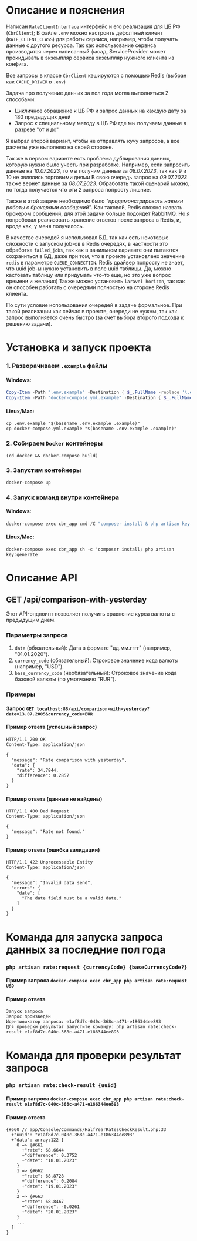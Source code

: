 # Описание и пояснения

Написан `RateClientInterface` интерфейс и его реализация для ЦБ РФ (`CbrClient`);
В файле `.env` можно настроить дефолтный клиент (`RATE_CLIENT_CLASS`) для работы сервиса, например, чтобы получать данные с другого ресурса.
Так как использование сервиса производится через написанный фасад, ServiceProvider может прокидывать в экземпляр сервиса экземпляр нужного клиента из конфига.

Все запросы в классе `CbrClient` кэшируются с помощью Redis (выбран как `CACHE_DRIVER` в `.env`)

Задача про получение данных за пол года могла выполняться 2 способами:
* Цикличное обращение к ЦБ РФ и запрос данных на каждую дату за 180 предыдущих дней
* Запрос к специальному методу в ЦБ РФ где мы получаем данные в разрезе "от и до"

Я выбрал второй вариант, чтобы не отправлять кучу запросов, а все расчеты уже выполняю на своей стороне.

Так же в первом варианте есть проблема дублирования данных, которую нужно было учесть при разработке.
Например, если запросить данные на _10.07.2023_, то мы получим данные за _08.07.2023_, так как 9 и 10 не являлись торговыми днями
В свою очередь запрос на _09.07.2023_ также вернет данные за _08.07.2023_.
Обработать такой сценарий можно, но тогда получается что эти 2 запроса попросту лишние.

Также в этой задаче необходимо было _"продемонстрировать навыки работы с брокерами сообщений"_.
Как таковой, Redis сложно назвать брокером сообщений, для этой задачи больше подойдет RabbitMQ.
Но я попробовал реализовать хранение ответов после запроса в Redis, и, вроде как, у меня получилось.

В качестве очередей я использовал БД, так как есть некоторые сложности с запуском job-ов в Redis очередях, 
в частности это обработка `failed_jobs`, так как в ванильном варианте они пытаются сохраниться в БД, даже при том,
что в проекте установлено значение `redis` в параметре `QUEUE_CONNECTION`. Redis драйвер попросту не знает,
что uuid job-ы нужно установить в поле uuid таблицы. Да, можно кастовать таблицу или придумать что-то еще, но это уже вопрос времени и желания)
Также можно установить `laravel horizon`, так как он способен работать с очередями полностью на стороне Redis клиента.

По сути условие использования очередей в задаче формальное.
При такой реализации как сейчас в проекте, очереди не нужны,
так как запрос выполняется очень быстро (за счет выбора второго подхода к решению задачи).

# Установка и запуск проекта

### 1. Разворачиваем `.example` файлы
#### Windows:
```powershell
Copy-Item -Path ".env.example" -Destination { $_.FullName -replace '\.example$', '' }
Copy-Item -Path "docker-compose.yml.example" -Destination { $_.FullName -replace '\.example$', '' }
```
#### Linux/Mac:
```
cp .env.example "$(basename .env.example .example)"
cp docker-compose.yml.example "$(basename .env.example .example)"
```

### 2. Собираем `Docker` контейнеры
```
(cd docker && docker-compose build)
```

### 3. Запустим контейнеры
```
docker-compose up
```

### 4. Запуск команд внутри контейнера
#### Windows:
```powershell
docker-compose exec cbr_app cmd /C "composer install & php artisan key:generate"
```
#### Linux/Mac:
```
docker-compose exec cbr_app sh -c 'composer install; php artisan key:generate'
```

# Описание API
## GET /api/comparison-with-yesterday
Этот API-эндпоинт позволяет получить сравнение курса валюты с предыдущим днем.
### Параметры запроса
1. `date` (обязательный): Дата в формате "дд.мм.гггг" (например, "01.01.2020").
2. `currency_code` (обязательный): Строковое значение кода валюты (например, "USD").
3. `base_currency_code` (необязательный): Строковое значение кода базовой валюты (по умолчанию "RUR").

### Примеры
#### Запрос `GET localhost:88/api/comparison-with-yesterday?date=13.07.2005&currency_code=EUR`
#### Пример ответа (успешный запрос)
```
HTTP/1.1 200 OK
Content-Type: application/json

{
  "message": "Rate comparison with yesterday",
  "data": {
    "rate": 34.7844,
    "difference": 0.2857
  }
}
```
#### Пример ответа (данные не найдены)
```
HTTP/1.1 400 Bad Request
Content-Type: application/json

{
  "message": "Rate not found."
}
```
#### Пример ответа (ошибка валидации)
```
HTTP/1.1 422 Unprocessable Entity
Content-Type: application/json

{
  "message": "Invalid data send",
  "errors": {
    "date": [
      "The date field must be a valid date."
    ]
  }
}
```

# Команда для запуска запроса данных за последние пол года
### `php artisan rate:request {currencyCode} {baseCurrencyCode?}`
#### Пример запроса ```docker-compose exec cbr_app php artisan rate:request USD```
#### Пример ответа
```
Запуск запроса
Запрос произведён
Идентификатор запроса: e1af8d7c-040c-368c-a471-e186344ee893
Для проверки результат запустите команду: php artisan rate:check-result e1af8d7c-040c-368c-a471-e186344ee893
```

# Команда для проверки результат запроса
### `php artisan rate:check-result {uuid}`
#### Пример запроса ```docker-compose exec cbr_app php artisan rate:check-result e1af8d7c-040c-368c-a471-e186344ee893```
#### Пример ответа
```
{#660 // app/Console/Commands/HalfYearRatesCheckResult.php:33
  +"uuid": "e1af8d7c-040c-368c-a471-e186344ee893"
  +"data": array:122 [
    0 => {#661
      +"rate": 68.6644
      +"difference": 0.3752
      +"date": "18.01.2023"
    }
    1 => {#662
      +"rate": 68.8728
      +"difference": 0.2084
      +"date": "19.01.2023"
    }
    2 => {#663
      +"rate": 68.8467
      +"difference": -0.0261
      +"date": "20.01.2023"
    }
    ...
  ]
}
```
